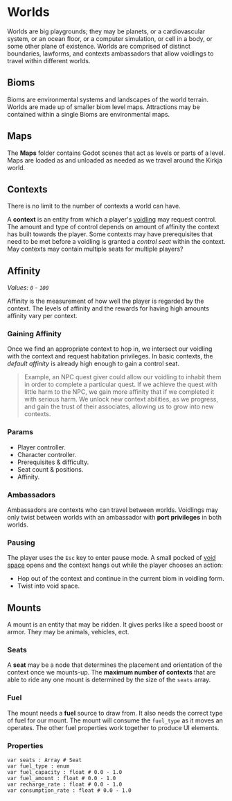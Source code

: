 # Worlds
Worlds are big playgrounds; they may be planets, or a cardiovascular system, or an ocean floor, or a computer simulation, or cell in a body, or some other plane of existence. Worlds are comprised of distinct boundaries, lawforms, and contexts ambassadors that allow voidlings to travel within different worlds.

## Bioms
Bioms are environmental systems and landscapes of the world terrain. Worlds are made up of smaller biom level maps. Attractions may be contained within a single Bioms are environmental maps.

## Maps
The **Maps** folder contains Godot scenes that act as levels or parts of a level. Maps are loaded as and unloaded as needed as we travel around the Kirkja world.

## Contexts
There is no limit to the number of contexts a world can have.

A **context** is an entity from which a player's [voidling](../Voidling) may request control. The amount and type of control depends on amount of affinity the context has built towards the player. Some contexts may have prerequisites that need to be met before a voidling is granted a _control seat_ within the context. May contexts may contain multiple seats for multiple players?

## Affinity
*Values: `0` - `100`*

Affinity is the measurement of how well the player is regarded by the context. The levels of affinity and the rewards for having high amounts affinity vary per context.

### Gaining Affinity
Once we find an appropriate context to hop in, we intersect our voidling with the context and request habitation privileges. In basic contexts, the _default affinity_ is already high enough to gain a control seat.

> Example, an NPC quest giver could allow our voidling to inhabit them in order to complete a particular quest. If we achieve the quest with little harm to the NPC, we gain more affinity that if we completed it with serious harm.  We unlock new context abilities, as we progress, and gain the trust of their associates, allowing us to grow into new contexts.

### Params
- Player controller.
- Character controller.
- Prerequisites & difficulty.
- Seat count & positions.
- Affinity.

### Ambassadors
Ambassadors are contexts who can travel between worlds. Voidlings may only twist between worlds with an ambassador with **port privileges** in both worlds.

### Pausing
The player uses the `Esc` key to enter pause mode. A small pocked of [void space](../../Maps/VoidSpace) opens and the context hangs out while the player chooses an action:

- Hop out of the context and continue in the current biom in voidling form.
- Twist into void space.

## Mounts
A mount is an entity that may be ridden. It gives perks like a speed boost or armor. They may be animals, vehicles, ect.

### Seats
A **seat** may be a node that determines the placement and orientation of the context once we mounts-up. The **maximum number of contexts** that are able to ride any one mount is determined by the size of the `seats` array.

### Fuel
The mount needs a **fuel** source to draw from. It also needs the correct type of fuel for our mount. The mount will consume the `fuel_type` as it moves an operates. The other fuel properties work together to produce UI elements.


### Properties
```gdscript
var seats : Array # Seat
var fuel_type : enum
var fuel_capacity : float # 0.0 - 1.0
var fuel_amount : float # 0.0 - 1.0
var recharge_rate : float # 0.0 - 1.0
var consumption_rate : float # 0.0 - 1.0
```
